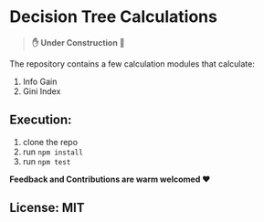 # Decision Tree Calculations

> **:hand: Under Construction :construction:**

The repository contains a few calculation modules that calculate:

1. Info Gain
2. Gini Index

## Execution:
1. clone the repo
2. run `npm install`
3. run `npm test`

**Feedback and Contributions are warm welcomed :heart:**
## License: MIT

